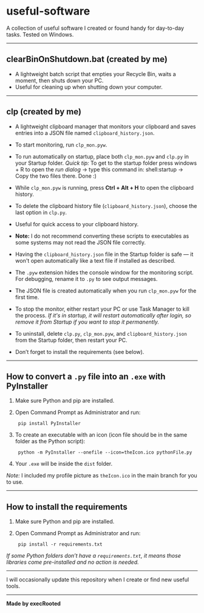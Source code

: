 # useful-software

A collection of useful software I created or found handy for day-to-day tasks. Tested on Windows.

---

## clearBinOnShutdown.bat (created by me)

- A lightweight batch script that empties your Recycle Bin, waits a moment, then shuts down your PC.
- Useful for cleaning up when shutting down your computer.

---

## clp (created by me)

- A lightweight clipboard manager that monitors your clipboard and saves entries into a JSON file named `clipboard_history.json`.
 
- To start monitoring, run `clp_mon.pyw`.
  
- To run automatically on startup, place both `clp_mon.pyw` and `clp.py` in your Startup folder.
  *Quick tip:* To get to the startup folder press windows + R to open the *run dialog* → type this command in: shell:startup → Copy the two files there. Done :)
  
- While `clp_mon.pyw` is running, press **Ctrl + Alt + H** to open the clipboard history.
  
- To delete the clipboard history file (`clipboard_history.json`), choose the last option in `clp.py`.
  
- Useful for quick access to your clipboard history.
  
- **Note:** I do not recommend converting these scripts to executables as some systems may not read the JSON file correctly.
  
- Having the `clipboard_history.json` file in the Startup folder is safe — it won't open automatically like a text file if installed as described.
  
- The `.pyw` extension hides the console window for the monitoring script. For debugging, rename it to `.py` to see output messages.
  
- The JSON file is created automatically when you run `clp_mon.pyw` for the first time.
  
- To stop the monitor, either restart your PC or use Task Manager to kill the process.
  *If it's in startup, it will restart automatically after login, so remove it from Startup if you want to stop it permanently.*
 
- To uninstall, delete `clp.py`, `clp_mon.pyw`, and `clipboard_history.json` from the Startup folder, then restart your PC.
  
- Don’t forget to install the requirements (see below).

---

## How to convert a `.py` file into an `.exe` with PyInstaller

1. Make sure Python and pip are installed.
2. Open Command Prompt as Administrator and run:

        pip install PyInstaller

3. To create an executable with an icon (icon file should be in the same folder as the Python script):

        python -m PyInstaller --onefile --icon=theIcon.ico pythonFile.py

4. Your `.exe` will be inside the `dist` folder.

*Note:* I included my profile picture as `theIcon.ico` in the main branch for you to use.

---

## How to install the requirements

1. Make sure Python and pip are installed.
2. Open Command Prompt as Administrator and run:

        pip install -r requirements.txt

*If some Python folders don’t have a `requirements.txt`, it means those libraries come pre-installed and no action is needed.*

---

I will occasionally update this repository when I create or find new useful tools.

---

**Made by execRooted**
